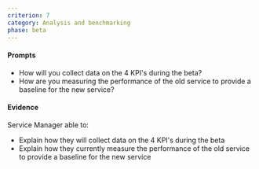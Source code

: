 ```yaml
---
criterion: 7
category: Analysis and benchmarking
phase: beta
---
```


#### Prompts

* How will you collect data on the 4 KPI's during the beta?
* How are you measuring the performance of the old service to provide a baseline for the new service?

#### Evidence

Service Manager able to:

* Explain how they will collect data on the 4 KPI's during the beta
* Explain how they currently measure the performance of the old service to provide a baseline for the new service
